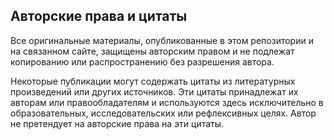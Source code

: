 ## Авторские права и цитаты

Все оригинальные материалы, опубликованные в этом репозитории и на связанном сайте, защищены авторским правом и не подлежат копированию или распространению без разрешения автора.

Некоторые публикации могут содержать цитаты из литературных произведений или других источников. Эти цитаты принадлежат их авторам или правообладателям и используются здесь исключительно в образовательных, исследовательских или рефлексивных целях. Автор не претендует на авторские права на эти цитаты.
